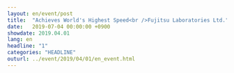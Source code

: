 ```yaml
---
layout: en/event/post
title:  "Achieves World's Highest Speed<br />Fujitsu Laboratories Ltd."
date:   2019-07-04 00:00:00 +0900
showdate: 2019.04.01
lang: en
headline: "1"
categories: "HEADLINE"
outurl: ../event/2019/04/01/en_event.html
---
```

